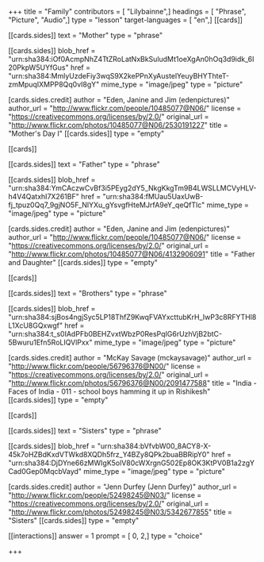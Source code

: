 +++
title = "Family"
contributors = [ "Lilybainne",]
headings = [ "Phrase", "Picture", "Audio",]
type = "lesson"
target-languages = [ "en",]
[[cards]]

[[cards.sides]]
text = "Mother"
type = "phrase"

[[cards.sides]]
blob_href = "urn:sha384:iOf0AcmpNhZ4TtZRoLatNxBkSuludMt1oeXgAn0hOq3d9idk_6I20PkpW5UYfGus"
href = "urn:sha384:MmlyUzdeFiy3wqS9X2kePPnXyAustelYeuyBHYThteT-zmMpuqIXMPP8Qq0vI8gY"
mime_type = "image/jpeg"
type = "picture"

[cards.sides.credit]
author = "Eden, Janine and Jim (edenpictures)"
author_url = "http://www.flickr.com/people/10485077@N06/"
license = "https://creativecommons.org/licenses/by/2.0/"
original_url = "http://www.flickr.com/photos/10485077@N06/2530191227"
title = "Mother's Day I"
[[cards.sides]]
type = "empty"

[[cards]]

[[cards.sides]]
text = "Father"
type = "phrase"

[[cards.sides]]
blob_href = "urn:sha384:YmCAczwCvBf3i5PEyg2dY5_NkgKkgTm9B4LWSLLMCVyHLV-h4V4QatxhI7X261BF"
href = "urn:sha384:fMUau5UaxUwB-fj_tpuz0Qq7_9gjNO5F_NlYXu_gYsvgfHteMJrfA9eY_qeQfTlc"
mime_type = "image/jpeg"
type = "picture"

[cards.sides.credit]
author = "Eden, Janine and Jim (edenpictures)"
author_url = "http://www.flickr.com/people/10485077@N06/"
license = "https://creativecommons.org/licenses/by/2.0/"
original_url = "http://www.flickr.com/photos/10485077@N06/4132906091"
title = "Father and Daughter"
[[cards.sides]]
type = "empty"

[[cards]]

[[cards.sides]]
text = "Brothers"
type = "phrase"

[[cards.sides]]
blob_href = "urn:sha384:sjBos4ngjSyc5LP18ThfZ9KwqFVAYxcttubKrH_IwP3c8RFYTHl8L1XcU8GQxwgf"
href = "urn:sha384:t_s0IAdPFb0BEHZvxtWbzP0ResPqIG6rUzhVjB2btC-5Bwuru1Efn5RoLIQVlPxx"
mime_type = "image/jpeg"
type = "picture"

[cards.sides.credit]
author = "McKay Savage (mckaysavage)"
author_url = "http://www.flickr.com/people/56796376@N00/"
license = "https://creativecommons.org/licenses/by/2.0/"
original_url = "http://www.flickr.com/photos/56796376@N00/2091477588"
title = "India - Faces of India - 011 - school boys hamming it up in Rishikesh"
[[cards.sides]]
type = "empty"

[[cards]]

[[cards.sides]]
text = "Sisters"
type = "phrase"

[[cards.sides]]
blob_href = "urn:sha384:bVfvbW00_8ACY8-X-45k7oHZBdKxdVTWkd8XQDh5frz_Y4BZy8QPk2buaBBRipY0"
href = "urn:sha384:DjDYne66zMWIgK5olV80cWXrgnG502Ep8OK3KtPV0B1a2zgYCad0Gep0MqcbVayd"
mime_type = "image/jpeg"
type = "picture"

[cards.sides.credit]
author = "Jenn Durfey (Jenn Durfey)"
author_url = "http://www.flickr.com/people/52498245@N03/"
license = "https://creativecommons.org/licenses/by/2.0/"
original_url = "http://www.flickr.com/photos/52498245@N03/5342677855"
title = "Sisters"
[[cards.sides]]
type = "empty"

[[interactions]]
answer = 1
prompt = [ 0, 2,]
type = "choice"

+++
